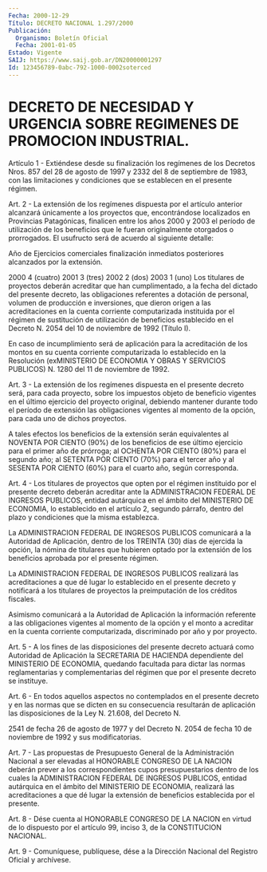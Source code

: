 ```yaml
---
Fecha: 2000-12-29
Título: DECRETO NACIONAL 1.297/2000
Publicación:
  Organismo: Boletín Oficial
  Fecha: 2001-01-05
Estado: Vigente
SAIJ: https://www.saij.gob.ar/DN20000001297
Id: 123456789-0abc-792-1000-0002soterced
---
```

# DECRETO DE NECESIDAD Y URGENCIA SOBRE REGIMENES DE PROMOCION INDUSTRIAL.

<a id="1"></a>
Artículo 1 - Extiéndese desde su finalización los regímenes de los Decretos Nros. 857 del 28  de  agosto  de  1997  y  2332  del  8 de septiembre  de  1983,  con  las  limitaciones  y condiciones que se establecen en el presente régimen.

<a id="2"></a>
Art. 2 - La extensión de los regímenes dispuesta  por  el artículo anterior  alcanzará  únicamente  a los proyectos que, encontrándose localizados en Provincias Patagónicas,  finalicen  entre  los  años 2000  y  2003  el  período  de utilización de los beneficios que le fueran originalmente otorgados  o prorrogados. El usufructo será de acuerdo  al  siguiente  detalle:

 Año de                         Ejercicios comerciales  finalización                   inmediatos posteriores                                alcanzados por la extensión.

 2000                                4 (cuatro)  2001                                3 (tres)  2002                                2 (dos)  2003                                1 (uno)   Los titulares de proyectos deberán acreditar que han cumplimentado, a la fecha del dictado  del  presente  decreto,  las  obligaciones referentes  a   dotación  de  personal,  volumen  de  producción  e inversiones, que  dieron  origen  a las acreditaciones en la cuenta corriente computarizada instituida por el régimen de sustitución de utilización de beneficios establecido  en el Decreto N. 2054 del 10 de noviembre de 1992 (Título I).

En caso de incumplimiento será de aplicación  para  la acreditación de  los montos en su cuenta corriente computarizada lo  establecido en la  Resolución  (exMINISTERIO  DE  ECONOMIA  Y OBRAS Y SERVICIOS PUBLICOS) N. 1280 del 11 de noviembre de 1992.

<a id="3"></a>
Art. 3 - La extensión de los regímenes dispuesta  en  el  presente decreto  será,  para  cada proyecto, sobre los impuestos objeto  de beneficio vigentes en el  último  ejercicio  del proyecto original, debiendo  mantener  durante  todo  el  período  de  extensión   las obligaciones  vigentes  al  momento  de la opción, para cada uno de dichos proyectos.

A tales efectos los beneficios de la extensión  serán  equivalentes al  NOVENTA  POR  CIENTO  (90%)  de  los  beneficios  de ese último ejercicio  para  el  primer año de prórroga; al OCHENTA POR  CIENTO (80%) para el segundo  año;  al  SETENTA  POR  CIENTO (70%) para el tercer año y al SESENTA POR CIENTO (60%) para el  cuarto año, según corresponda.

<a id="4"></a>
Art.  4  -  Los  titulares de proyectos que opten por  el  régimen instituido  por  el presente  decreto  deberán  acreditar  ante  la ADMINISTRACION FEDERAL  DE INGRESOS PUBLICOS, entidad autárquica en el ámbito del MINISTERIO DE ECONOMIA, lo establecido en el artículo 2, segundo párrafo, dentro  del  plazo  y condiciones que la misma establezca.

La  ADMINISTRACION  FEDERAL DE INGRESOS PUBLICOS  comunicará  a  la Autoridad  de Aplicación,  dentro  de  los  TREINTA  (30)  días  de ejercida la  opción, la nómina de titulares que hubieren optado por la extensión de  los  beneficios  aprobada  por el presente régimen.

La  ADMINISTRACION  FEDERAL  DE  INGRESOS  PUBLICOS  realizará  las acreditaciones a que dé lugar lo establecido en el presente decreto y notificará a los titulares de proyectos la  preimputación  de los créditos fiscales.

Asimismo  comunicará  a  la  Autoridad de Aplicación la información referente a las obligaciones vigentes  al momento de la opción y el monto a acreditar en la cuenta corriente computarizada, discriminado por año y por proyecto.

<a id="5"></a>
Art.  5 - A los fines de las disposiciones  del  presente  decreto actuará  como  Autoridad  de  Aplicación  la SECRETARIA DE HACIENDA dependiente  del  MINISTERIO DE ECONOMIA, quedando  facultada  para dictar las normas reglamentarias  y complementarias del régimen que por el presente decreto se instituye.

<a id="6"></a>
Art. 6 - En todos aquellos aspectos no contemplados en el presente decreto y en las normas que se dicten en su consecuencia resultarán de aplicación las disposiciones de la Ley N. 21.608, del Decreto N.

2541 de fecha 26 de agosto de 1977  y  del Decreto N. 2054 de fecha 10 de noviembre de 1992 y sus modificatorias.

<a id="7"></a>
Art. 7 - Las propuestas de Presupuesto General de la Administración Nacional a ser elevadas al  HONORABLE CONGRESO DE LA NACION deberán prever a los correspondientes  cupos presupuestarios dentro de los cuales la ADMINISTRACION FEDERAL DE INGRESOS PUBLICOS, entidad  autárquica  en  el  ámbito del MINISTERIO  DE  ECONOMIA, realizará  las  acreditaciones  a que  dé  lugar  la  extensión  de beneficios establecida por el presente.

<a id="8"></a>
Art. 8 - Dése cuenta al HONORABLE  CONGRESO DE LA NACION en virtud de lo dispuesto por el artículo 99, inciso  3,  de  la CONSTITUCION NACIONAL.

<a id="9"></a>
Art. 9 - Comuníquese, publíquese, dése a la Dirección Nacional del Registro Oficial y archívese.